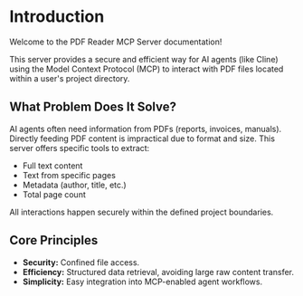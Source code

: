 # Introduction

Welcome to the PDF Reader MCP Server documentation!

This server provides a secure and efficient way for AI agents (like Cline) using the Model Context Protocol (MCP) to interact with PDF files located within a user's project directory.

## What Problem Does It Solve?

AI agents often need information from PDFs (reports, invoices, manuals). Directly feeding PDF content is impractical due to format and size. This server offers specific tools to extract:

- Full text content
- Text from specific pages
- Metadata (author, title, etc.)
- Total page count

All interactions happen securely within the defined project boundaries.

## Core Principles

- **Security:** Confined file access.
- **Efficiency:** Structured data retrieval, avoiding large raw content transfer.
- **Simplicity:** Easy integration into MCP-enabled agent workflows.
